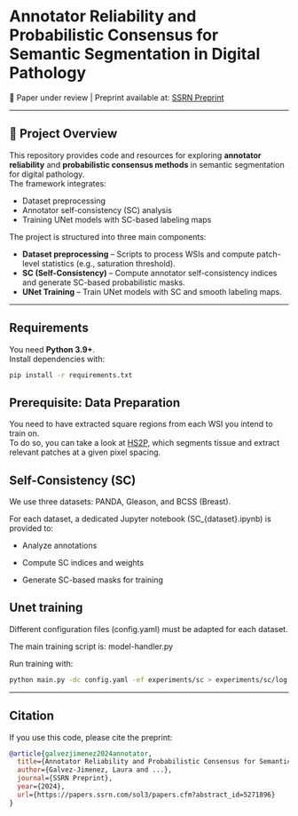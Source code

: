 <h1 align="left">Annotator Reliability and Probabilistic Consensus for Semantic Segmentation in Digital Pathology</h1>

<p align="left">
📄 Paper under review | Preprint available at:  
<a href="https://papers.ssrn.com/sol3/papers.cfm?abstract_id=5271896">SSRN Preprint</a>
</p>

---

## 📌 Project Overview

This repository provides code and resources for exploring **annotator reliability** and **probabilistic consensus methods** in semantic segmentation for digital pathology.  
The framework integrates:
- Dataset preprocessing  
- Annotator self-consistency (SC) analysis  
- Training UNet models with SC-based labeling maps  

The project is structured into three main components:

- **Dataset preprocessing** – Scripts to process WSIs and compute patch-level statistics (e.g., saturation threshold).  
- **SC (Self-Consistency)** – Compute annotator self-consistency indices and generate SC-based probabilistic masks.  
- **UNet Training** – Train UNet models with SC and smooth labeling maps.  

---

## Requirements

You need **Python 3.9+**.  
Install dependencies with:

```bash
pip install -r requirements.txt
```



## Prerequisite: Data Preparation

You need to have extracted square regions from each WSI you intend to train on.<br>
To do so, you can take a look at [HS2P](https://github.com/clemsgrs/hs2p), which segments tissue and extract relevant patches at a given pixel spacing.


## Self-Consistency (SC)
We use three datasets: PANDA, Gleason, and BCSS (Breast).

For each dataset, a dedicated Jupyter notebook (SC_{dataset}.ipynb) is provided to:

- Analyze annotations

- Compute SC indices and weights

- Generate SC-based masks for training


## Unet training
Different configuration files (config.yaml) must be adapted for each dataset.

The main training script is: model-handler.py

Run training with:
```bash
python main.py -dc config.yaml -ef experiments/sc > experiments/sc/log.out
```


---
## Citation
If you use this code, please cite the preprint:

```bibtex
@article{galvezjimenez2024annotator,
  title={Annotator Reliability and Probabilistic Consensus for Semantic Segmentation in Digital Pathology},
  author={Galvez-Jimenez, Laura and ...},
  journal={SSRN Preprint},
  year={2024},
  url={https://papers.ssrn.com/sol3/papers.cfm?abstract_id=5271896}
}
```